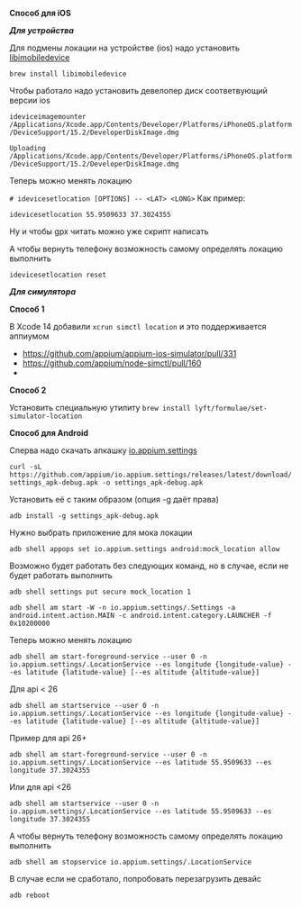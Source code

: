 **Способ для iOS**

***Для устройства***

Для подмены локации на устройстве (ios) надо установить [libimobiledevice](https://github.com/libimobiledevice/libimobiledevice)

```brew install libimobiledevice```

Чтобы работало надо установить девелопер диск соответвующий версии ios

```ideviceimagemounter /Applications/Xcode.app/Contents/Developer/Platforms/iPhoneOS.platform/DeviceSupport/15.2/DeveloperDiskImage.dmg```

```Uploading /Applications/Xcode.app/Contents/Developer/Platforms/iPhoneOS.platform/DeviceSupport/15.2/DeveloperDiskImage.dmg```

Теперь можно менять локацию

```# idevicesetlocation [OPTIONS] -- <LAT> <LONG>```
Как пример:

```idevicesetlocation 55.9509633 37.3024355```

Ну и чтобы gpx читать можно уже скрипт написать

А чтобы вернуть телефону возможность самому определять локацию выполнить

```idevicesetlocation reset```

***Для симулятора***

****Способ 1****

В Xcode 14 добавили `xcrun simctl location` и это поддерживается аппиумом
* https://github.com/appium/appium-ios-simulator/pull/331
* https://github.com/appium/node-simctl/pull/160
* 
****Способ 2****

Установить специальную утилиту
```brew install lyft/formulae/set-simulator-location```

**Способ для Android**

Сперва надо скачать апкашку [io.appium.settings](https://github.com/appium/io.appium.settings)

```curl -sL https://github.com/appium/io.appium.settings/releases/latest/download/settings_apk-debug.apk -o settings_apk-debug.apk```

Установить её с таким образом (опция -g даёт права)

```adb install -g settings_apk-debug.apk```

Нужно выбрать приложение для мока локации

```adb shell appops set io.appium.settings android:mock_location allow```

Возможно будет работать без следующих команд, но в случае, если не будет работать выполнить

```adb shell settings put secure mock_location 1```

```adb shell am start -W -n io.appium.settings/.Settings -a android.intent.action.MAIN -c android.intent.category.LAUNCHER -f 0x10200000```

Теперь можно менять локацию

```adb shell am start-foreground-service --user 0 -n io.appium.settings/.LocationService --es longitude {longitude-value} --es latitude {latitude-value} [--es altitude {altitude-value}]```

Для api &lt; 26

```adb shell am startservice --user 0 -n io.appium.settings/.LocationService --es longitude {longitude-value} --es latitude {latitude-value} [--es altitude {altitude-value}]```

Пример для api 26+

```adb shell am start-foreground-service --user 0 -n io.appium.settings/.LocationService --es latitude 55.9509633 --es longitude 37.3024355```

Или для api <26

```adb shell am startservice --user 0 -n io.appium.settings/.LocationService --es latitude 55.9509633 --es longitude 37.3024355```

А чтобы вернуть телефону возможность самому определять локацию выполнить

```adb shell am stopservice io.appium.settings/.LocationService```

В случае если не сработало, попробовать перезагрузить девайс

```adb reboot```
